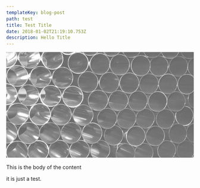 ```yaml
---
templateKey: blog-post
path: test
title: Test Title
date: 2018-01-02T21:19:10.753Z
description: Hello Title
---
```

![](/src/content/images/nav-background.png)

This is the body of the content

it is just a test.
